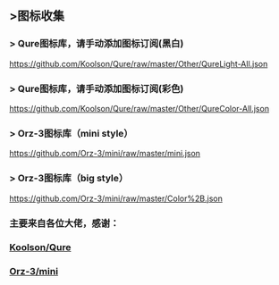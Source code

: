 ## >图标收集

### > Qure图标库，请手动添加图标订阅(黑白)
https://github.com/Koolson/Qure/raw/master/Other/QureLight-All.json
### > Qure图标库，请手动添加图标订阅(彩色)
https://github.com/Koolson/Qure/raw/master/Other/QureColor-All.json
### > Orz-3图标库（mini style）
https://github.com/Orz-3/mini/raw/master/mini.json
### > Orz-3图标库（big style）
https://github.com/Orz-3/mini/raw/master/Color%2B.json



### 主要来自各位大佬，感谢：

###  [Koolson/Qure](https://github.com/Koolson/Qure) 
###  [Orz-3/mini](https://github.com/Orz-3/mini) 

